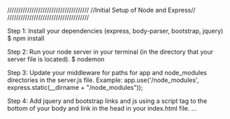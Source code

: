 /////////////////////////////////////
//Initial Setup of Node and Express//
/////////////////////////////////////

Step 1: Install your dependencies (express, body-parser, bootstrap, jquery)
	$ npm install

Step 2: Run your node server in your terminal (in the directory that your server file is located).
	$ nodemon

Step 3: Update your middleware for paths for app and node_modules directories in the server.js file. Example:
app.use('/node_modules', express.static(__dirname + "/node_modules"));

Step 4: Add jquery and bootstrap links and js using a script tag to the bottom of your body and link in the head in your index.html file.
	<head>
		<link rel="stylesheet" href="node_modules/bootstrap/dist/css/bootstrap.min.css"/>
	</head>
	...
		<script src="node_modules/jquery/dist/jquery.min.js"></script>
		<script src="node_modules/bootstrap/dist/js/bootstrap.min.js"></script>
	</body>